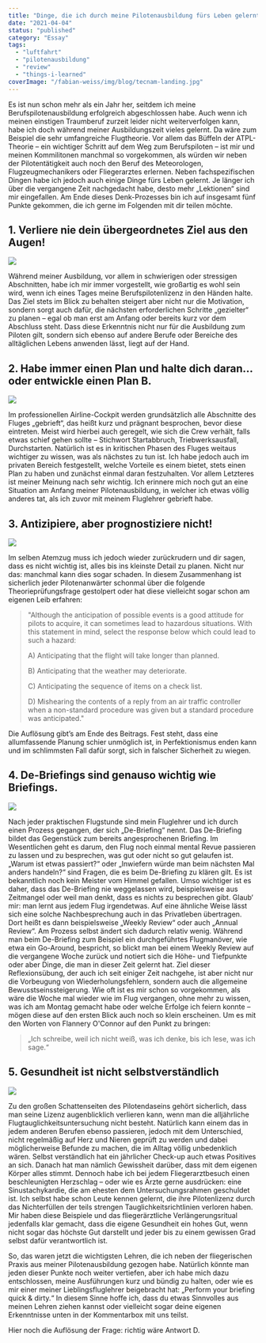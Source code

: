 ```yaml
---
title: "Dinge, die ich durch meine Pilotenausbildung fürs Leben gelernt habe"
date: "2021-04-04"
status: "published"
category: "Essay"
tags: 
  - "luftfahrt"
  - "pilotenausbildung"
  - "review"
  - "things-i-learned"
coverImage: "/fabian-weiss/img/blog/tecnam-landing.jpg"
---
```


Es ist nun schon mehr als ein Jahr her, seitdem ich meine Berufspilotenausbildung erfolgreich abgeschlossen habe. Auch wenn ich meinen einstigen Traumberuf zurzeit leider nicht weiterverfolgen kann, habe ich doch während meiner Ausbildungszeit vieles gelernt. Da wäre zum Beispiel die sehr umfangreiche Flugtheorie. Vor allem das Büffeln der ATPL-Theorie – ein wichtiger Schritt auf dem Weg zum Berufspiloten – ist mir und meinen Kommilitonen manchmal so vorgekommen, als würden wir neben der Pilotentätigkeit auch noch den Beruf des Meteorologen, Flugzeugmechanikers oder Fliegerarztes erlernen. Neben fachspezifischen Dingen habe ich jedoch auch einige Dinge fürs Leben gelernt. Je länger ich über die vergangene Zeit nachgedacht habe, desto mehr „Lektionen“ sind mir eingefallen. Am Ende dieses Denk-Prozesses bin ich auf insgesamt fünf Punkte gekommen, die ich gerne im Folgenden mit dir teilen möchte.

<!--more-->

## 1. Verliere nie dein übergeordnetes Ziel aus den Augen!

![](https://images.unsplash.com/photo-1589959864690-24091a905ea1?ixid=MXwxMjA3fDB8MHxwaG90by1wYWdlfHx8fGVufDB8fHw%3D&ixlib=rb-1.2.1&auto=format&fit=crop&w=1342&q=80)

Während meiner Ausbildung, vor allem in schwierigen oder stressigen Abschnitten, habe ich mir immer vorgestellt, wie großartig es wohl sein wird, wenn ich eines Tages meine Berufspilotenlizenz in den Händen halte. Das Ziel stets im Blick zu behalten steigert aber nicht nur die Motivation, sondern sorgt auch dafür, die nächsten erforderlichen Schritte „gezielter“ zu planen – egal ob man erst am Anfang oder bereits kurz vor dem Abschluss steht. Dass diese Erkenntnis nicht nur für die Ausbildung zum Piloten gilt, sondern sich ebenso auf andere Berufe oder Bereiche des alltäglichen Lebens anwenden lässt, liegt auf der Hand.

## 2. Habe immer einen Plan und halte dich daran… oder entwickle einen Plan B.

![](https://images.unsplash.com/photo-1585776245865-b92df54c6b25?ixlib=rb-1.2.1&ixid=MXwxMjA3fDB8MHxwaG90by1wYWdlfHx8fGVufDB8fHw%3D&auto=format&fit=crop&w=1350&q=80)

Im professionellen Airline-Cockpit werden grundsätzlich alle Abschnitte des Fluges „gebrieft“, das heißt kurz und prägnant besprochen, bevor diese eintreten. Meist wird hierbei auch geregelt, wie sich die Crew verhält, falls etwas schief gehen sollte – Stichwort Startabbruch, Triebwerksausfall, Durchstarten. Natürlich ist es in kritischen Phasen des Fluges weitaus wichtiger zu wissen, was als nächstes zu tun ist. Ich habe jedoch auch im privaten Bereich festgestellt, welche Vorteile es einem bietet, stets einen Plan zu haben und zunächst einmal daran festzuhalten. Vor allem Letzteres ist meiner Meinung nach sehr wichtig. Ich erinnere mich noch gut an eine Situation am Anfang meiner Pilotenausbildung, in welcher ich etwas völlig anderes tat, als ich zuvor mit meinem Fluglehrer gebrieft habe.

## 3. Antizipiere, aber prognostiziere nicht!

![](https://images.unsplash.com/photo-1590055531615-f16d36ffe8ec?ixlib=rb-1.2.1&ixid=MXwxMjA3fDB8MHxwaG90by1wYWdlfHx8fGVufDB8fHw%3D&auto=format&fit=crop&w=1489&q=80)

Im selben Atemzug muss ich jedoch wieder zurückrudern und dir sagen, dass es nicht wichtig ist, alles bis ins kleinste Detail zu planen. Nicht nur das: manchmal kann dies sogar schaden. In diesem Zusammenhang ist sicherlich jeder Pilotenanwärter schonmal über die folgende Theorieprüfungsfrage gestolpert oder hat diese vielleicht sogar schon am eigenen Leib erfahren:

> "Although the anticipation of possible events is a good attitude for pilots to acquire, it can sometimes lead to hazardous situations. With this statement in mind, select the response below which could lead to such a hazard:
> 
> A) Anticipating that the flight will take longer than planned.
> 
> B) Anticipating that the weather may deteriorate.
> 
> C) Anticipating the sequence of items on a check list.
> 
> D) Mishearing the contents of a reply from an air traffic controller when a non-standard procedure was given but a standard procedure was anticipated."

Die Auflösung gibt’s am Ende des Beitrags. Fest steht, dass eine allumfassende Planung schier unmöglich ist, in Perfektionismus enden kann und im schlimmsten Fall dafür sorgt, sich in falscher Sicherheit zu wiegen.

## 4. De-Briefings sind genauso wichtig wie Briefings.

![](https://images.unsplash.com/photo-1462642109801-4ac2971a3a51?ixlib=rb-1.2.1&ixid=MXwxMjA3fDB8MHxwaG90by1wYWdlfHx8fGVufDB8fHw%3D&auto=format&fit=crop&w=966&q=80)

Nach jeder praktischen Flugstunde sind mein Fluglehrer und ich durch einen Prozess gegangen, der sich „De-Briefing“ nennt. Das De-Briefing bildet das Gegenstück zum bereits angesprochenen Briefing. Im Wesentlichen geht es darum, den Flug noch einmal mental Revue passieren zu lassen und zu besprechen, was gut oder nicht so gut gelaufen ist. „Warum ist etwas passiert?“ oder „Inwiefern würde man beim nächsten Mal anders handeln?“ sind Fragen, die es beim De-Briefing zu klären gilt. Es ist bekanntlich noch kein Meister vom Himmel gefallen. Umso wichtiger ist es daher, dass das De-Briefing nie weggelassen wird, beispielsweise aus Zeitmangel oder weil man denkt, dass es nichts zu besprechen gibt. Glaub‘ mir: man lernt aus jedem Flug irgendetwas. Auf eine ähnliche Weise lässt sich eine solche Nachbesprechung auch in das Privatleben übertragen. Dort heißt es dann beispielsweise „Weekly Review“ oder auch „Annual Review“. Am Prozess selbst ändert sich dadurch relativ wenig. Während man beim De-Briefing zum Beispiel ein durchgeführtes Flugmanöver, wie etwa ein Go-Around, bespricht, so blickt man bei einem Weekly Review auf die vergangene Woche zurück und notiert sich die Höhe- und Tiefpunkte oder aber Dinge, die man in dieser Zeit gelernt hat. Ziel dieser Reflexionsübung, der auch ich seit einiger Zeit nachgehe, ist aber nicht nur die Vorbeugung von Wiederholungsfehlern, sondern auch die allgemeine Bewusstseinssteigerung. Wie oft ist es mir schon so vorgekommen, als wäre die Woche mal wieder wie im Flug vergangen, ohne mehr zu wissen, was ich am Montag gemacht habe oder welche Erfolge ich feiern konnte – mögen diese auf den ersten Blick auch noch so klein erscheinen. Um es mit den Worten von Flannery O'Connor auf den Punkt zu bringen:

> „Ich schreibe, weil ich nicht weiß, was ich denke, bis ich lese, was ich sage.“

## 5. Gesundheit ist nicht selbstverständlich

![](https://images.unsplash.com/photo-1612537785055-e226dae15987?ixid=MXwxMjA3fDB8MHxwaG90by1wYWdlfHx8fGVufDB8fHw%3D&ixlib=rb-1.2.1&auto=format&fit=crop&w=967&q=80)

Zu den großen Schattenseiten des Pilotendaseins gehört sicherlich, dass man seine Lizenz augenblicklich verlieren kann, wenn man die alljährliche Flugtauglichkeitsuntersuchung nicht besteht. Natürlich kann einem das in jedem anderen Berufen ebenso passieren, jedoch mit dem Unterschied, nicht regelmäßig auf Herz und Nieren geprüft zu werden und dabei möglicherweise Befunde zu machen, die im Alltag völlig unbedenklich wären. Selbst verständlich hat ein jährlicher Check-up auch etwas Positives an sich. Danach hat man nämlich Gewissheit darüber, dass mit dem eigenen Körper alles stimmt. Dennoch habe ich bei jedem Fliegerarztbesuch einen beschleunigten Herzschlag – oder wie es Ärzte gerne ausdrücken: eine Sinustachykardie, die am ehesten dem Untersuchungsrahmen geschuldet ist. Ich selbst habe schon Leute kennen gelernt, die ihre Pilotenlizenz durch das Nichterfüllen der teils strengen Tauglichkeitsrichtlinien verloren haben. Mir haben diese Beispiele und das fliegerärztliche Verlängerungsritual jedenfalls klar gemacht, dass die eigene Gesundheit ein hohes Gut, wenn nicht sogar das höchste Gut darstellt und jeder bis zu einem gewissen Grad selbst dafür verantwortlich ist.

So, das waren jetzt die wichtigsten Lehren, die ich neben der fliegerischen Praxis aus meiner Pilotenausbildung gezogen habe. Natürlich könnte man jeden dieser Punkte noch weiter vertiefen, aber ich habe mich dazu entschlossen, meine Ausführungen kurz und bündig zu halten, oder wie es mir einer meiner Lieblingsfluglehrer beigebracht hat: „Perform your briefing quick & dirty.“ In diesem Sinne hoffe ich, dass du etwas Sinnvolles aus meinen Lehren ziehen kannst oder vielleicht sogar deine eigenen Erkenntnisse unten in der Kommentarbox mit uns teilst.

Hier noch die Auflösung der Frage: richtig wäre Antwort D.